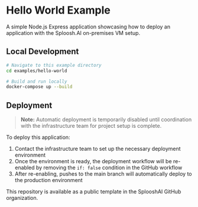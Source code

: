 # Hello World Example

A simple Node.js Express application showcasing how to deploy an application with the Sploosh.AI on-premises VM setup.

## Local Development

```bash
# Navigate to this example directory
cd examples/hello-world

# Build and run locally
docker-compose up --build

```

## Deployment

> **Note:** Automatic deployment is temporarily disabled until coordination with the infrastructure team for project setup is complete.

To deploy this application:

1. Contact the infrastructure team to set up the necessary deployment environment
2. Once the environment is ready, the deployment workflow will be re-enabled by removing the `if: false` condition in the GitHub workflow
3. After re-enabling, pushes to the main branch will automatically deploy to the production environment

This repository is available as a public template in the SplooshAI GitHub organization.

